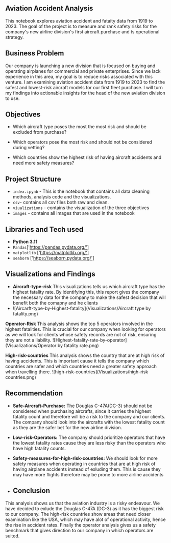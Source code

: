 ## Aviation Accident Analysis
This notebook explores aviation accident and fataity data from 1919 to 2023. The goal of the project is to measure and rank safety risks for the company's new airline division's first aircraft purchase and ts operational strategy.

## Business Problem
Our company is launching a new division that is focused on buying and operating airplanes for commercial and private enterprises. Since we lack experience in this area, my goal is to reduce risks associated with this venture. I am examining aviation accident data from 1919 to 2023 to find the safest and lowest-risk aircraft models for our first fleet purchase. I will turn my findings into actionable insights for the head of the new aviation division to use.

## Objectives
- Which aircraft type poses the most the most risk and should be excluded from purchase?

- Which operators pose the most risk and should not be considered during vetting?

- Which countries show the highest risk of having aircraft accidents and need more safety measures?

## Project Structure
- `index.ipynb` - This is the notebook that contains all data cleaning methods, analysis code and the visualizations.
- `csv`- contains all csv files both raw and clean.
- `viualizations` - contains the visualization of the three objectives
- `images` - contains all images that are used in the notebook

## Libraries and Tech used
- **Python 3.11**
- `Pandas`['https://pandas.pydata.org/']
- `matplotlib` ['https://matplotlib.org/']
- `seaborn` ['https://seaborn.pydata.org/']

## Visualizations and Findings
- **Aircraft-type-risk**
This visualizations tells us which aircraft type has the highest fatality rate. By identifying this, this report gives the company the necessary data for the company to make the safest decision that will benefit both the comapny and he clients
- ![Aircarft-type-by-Highest-fatality](Visualizations/Aircraft type by fatality.png)

**Operator-Risk**
This analysis shows the top 5 operators involved in the highest fatalities. This is crucial for our company when looking for operators as we will look for clients whose safety records are not of risk, ensuring they are not a liability.
![Highest-fatality-rate-by-operator](Visualizations/Operator by fatality rate.png)

**High-risk-countries**
This analysis shows the country that are at high risk of having accidents. This is important cause it tells the company which countries are safer and which countries need a greater safety approach when travelling there.
![high-risk-countries](Visualizations/high-risk countries.png)

## Recommendation
- **Safe-Aircraft-Purchase:**
The Douglas C-47A(DC-3) should not be considered when purchasing aircrafts, since it carries the highest fatality count and therefore will be a risk to the company and our clients. The company should look into the aircrafts with the lowest fatality count as they are the safer bet for the new airline division.

- **Low-risk-Operators:**
The company should prioritize operators that have the lowest fatality rates cause they are less risky than the operators who have high fatality counts.

- **Safety-measures-for-high-risk-countries:**
We should look for more safety measures when operating in countries that are at high risk of having airplane accidents instead of exluding them. This is cause they may have more flights therefore may be prone to more airline accidents

- ## Conclusion
This analysis shows us that the aviation industry is a risky endeavour. We have decided to exlude the Douglas C-47A (DC-3) as it has the biggest risk to our company. The high-risk countries show areas that need closer examination like the USA, which may have alot of operational activity, hence the rise in accident rates. Finally the operator analysis gives us a safety benchmark that gives direction to our company in which operators are suited.